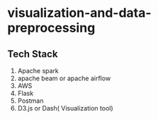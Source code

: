 # visualization-and-data-preprocessing
## Tech Stack
1. Apache spark
2. apache beam or apache airflow
3. AWS
4. Flask
5. Postman
6. D3.js or Dash( Visualization tool)
